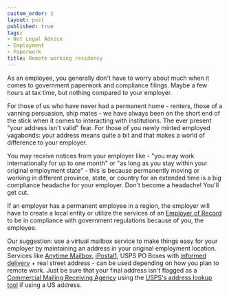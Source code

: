 ```yaml
---
custom_order: 2
layout: post
published: true
tags:
- Not Legal Advice
- Employment
- Paperwork
title: Remote working residency
---
```

As an employee, you generally don't have to worry about much when it comes to government paperwork and compliance filings.
Maybe a few hours at tax time, but nothing compared to your employer.

For those of us who have never had a permanent home - renters, those of a vanning persuasion, ship mates - 
we have always been on the short end of the stick when it comes to interacting with institutions. The ever 
present "your address isn't valid" fear. For those of you newly minted employed vagabonds: your address means 
quite a bit and that makes a world of difference to your employer.

You may receive notices from your employer like - "you may work internationally for up to one month" or "as long 
as you stay within your original employment state" - this is because permanently moving or working in different 
province, state, or country for an extended time is a big compliance headache for your employer. Don't become a 
headache! You'll get cut.

If an employer has a permanent employee in a region, the employer will have to create a local entity or utilize 
the services of an [Employer of Record](https://boundlesshq.com/blog/employment/what-is-an-employer-of-record/)
to be in compliance with government regulations because of you, the employee.

Our suggestion: use a virtual mailbox service to make things easy for your employer by maintaining an address 
in your original employment location. Services like [Anytime Mailbox](https://www.amtrdb32k.com/3DB5WSS/55M6S/),
[iPostal1](https://ipostal1.com/?ref=4037), USPS PO Boxes with
[informed delivery](https://www.usps.com/manage/informed-delivery.htm) + real street address - can be used depending
on how you plan to remote work. Just be sure that your 
final address isn't flagged as a [Commercial Mailing Receiving Agency](https://www.smarty.com/docs/cmra)
using the [USPS's address lookup tool](https://tools.usps.com/zip-code-lookup.htm?byaddress) if using a US address.
